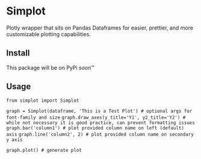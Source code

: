 # Simplot
Plotly wrapper that sits on Pandas Dataframes for easier, prettier, and more customizable plotting capabilities.

## Install
This package will be on PyPi *soon*™

## Usage

`from simplot import Simplot`

`graph = Simplot(dataframe, 'This is a Test Plot') # optional args for font-family and size`
`graph.draw_axes(y_title='Y1', y2_title='Y2') # while not necessary it is good practice, can prevent formatting issues`
`graph.bar('column1') # plot provided column name on left (default) axis`
`graph.line('column2', 2) # plot provided column name on secondary y axis`

`graph.plot() # generate plot ` 
